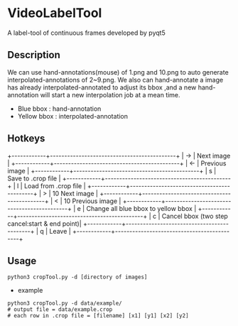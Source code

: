 # VideoLabelTool
A label-tool of continuous frames developed by pyqt5

## Description
We can use hand-annotations(mouse) of 1.png and 10.png to auto generate interpolated-annotations of 2~9.png.
We also can hand-annotate a image has already interpolated-annotated to adjust its bbox ,and a new
hand-annotation will start a new interpolation job at a mean time.

* Blue bbox : hand-annotation
* Yellow bbox : interpolated-annotation

## Hotkeys
+------------+--------------------------------------------+
| →          | Next image                                 |
+------------+--------------------------------------------+
| ←          | Previous image                             |
+------------+--------------------------------------------+
| s          | Save to .crop file                         |
+------------+--------------------------------------------+
| l          | Load from .crop file                       |
+------------+--------------------------------------------+
| >          | 10 Next image                              |
+------------+--------------------------------------------+
| <          | 10 Previous image                          |
+------------+--------------------------------------------+
| e          | Change all blue bbox to yellow bbox        |
+------------+--------------------------------------------+
| c          | Cancel bbox (two step cancel:start & end point)|
+------------+--------------------------------------------+
| q          | Leave                                      |
+------------+--------------------------------------------+


## Usage
```
python3 cropTool.py -d [directory of images]
```

* example
```
python3 cropTool.py -d data/example/
# output file = data/example.crop
# each row in .crop file = [filename] [x1] [y1] [x2] [y2]
```